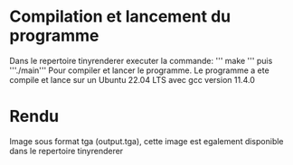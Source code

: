 # Compilation et lancement du programme
Dans le repertoire tinyrenderer executer la commande:
''' make ''' puis '''./main'''
Pour compiler et lancer le programme.
Le programme a ete compile et lance sur un Ubuntu 22.04 LTS avec gcc version 11.4.0

# Rendu
Image sous format tga (output.tga), cette image est egalement disponible dans le repertoire tinyrenderer
